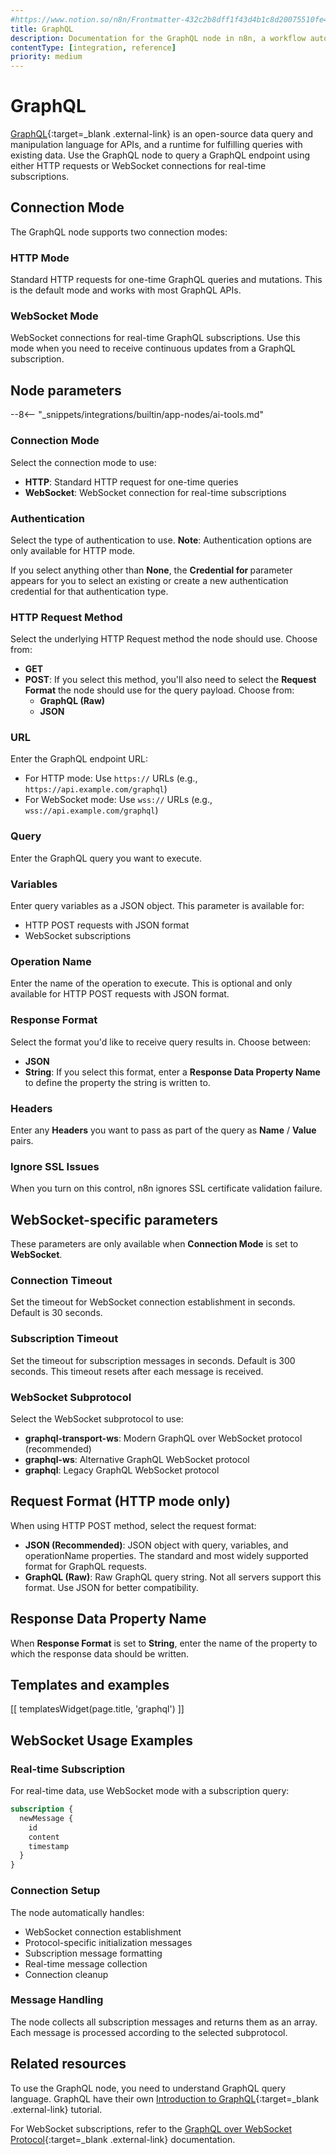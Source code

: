 ```yaml
---
#https://www.notion.so/n8n/Frontmatter-432c2b8dff1f43d4b1c8d20075510fe4
title: GraphQL
description: Documentation for the GraphQL node in n8n, a workflow automation platform. Includes guidance on usage, and links to examples.
contentType: [integration, reference]
priority: medium
---
```


# GraphQL

[GraphQL](https://graphql.org/){:target=_blank .external-link} is an open-source data query and manipulation language for APIs, and a runtime for fulfilling queries with existing data. Use the GraphQL node to query a GraphQL endpoint using either HTTP requests or WebSocket connections for real-time subscriptions.

## Connection Mode

The GraphQL node supports two connection modes:

### HTTP Mode
Standard HTTP requests for one-time GraphQL queries and mutations. This is the default mode and works with most GraphQL APIs.

### WebSocket Mode
WebSocket connections for real-time GraphQL subscriptions. Use this mode when you need to receive continuous updates from a GraphQL subscription.

## Node parameters

--8<-- "_snippets/integrations/builtin/app-nodes/ai-tools.md"

### Connection Mode

Select the connection mode to use:

* **HTTP**: Standard HTTP request for one-time queries
* **WebSocket**: WebSocket connection for real-time subscriptions

### Authentication

Select the type of authentication to use. **Note**: Authentication options are only available for HTTP mode.

If you select anything other than **None**, the **Credential for <selected-auth-type>** parameter appears for you to select an existing or create a new authentication credential for that authentication type.

### HTTP Request Method

Select the underlying HTTP Request method the node should use. Choose from:

* **GET**
* **POST**: If you select this method, you'll also need to select the **Request Format** the node should use for the query payload. Choose from:
    * **GraphQL (Raw)**
    * **JSON**

### URL

Enter the GraphQL endpoint URL:
* For HTTP mode: Use `https://` URLs (e.g., `https://api.example.com/graphql`)
* For WebSocket mode: Use `wss://` URLs (e.g., `wss://api.example.com/graphql`)

### Query

Enter the GraphQL query you want to execute.

### Variables

Enter query variables as a JSON object. This parameter is available for:
* HTTP POST requests with JSON format
* WebSocket subscriptions

### Operation Name

Enter the name of the operation to execute. This is optional and only available for HTTP POST requests with JSON format.

### Response Format

Select the format you'd like to receive query results in. Choose between:

* **JSON**
* **String**: If you select this format, enter a **Response Data Property Name** to define the property the string is written to.

### Headers

Enter any **Headers** you want to pass as part of the query as **Name** / **Value** pairs.

### Ignore SSL Issues

When you turn on this control, n8n ignores SSL certificate validation failure.

## WebSocket-specific parameters

These parameters are only available when **Connection Mode** is set to **WebSocket**.

### Connection Timeout

Set the timeout for WebSocket connection establishment in seconds. Default is 30 seconds.

### Subscription Timeout

Set the timeout for subscription messages in seconds. Default is 300 seconds. This timeout resets after each message is received.

### WebSocket Subprotocol

Select the WebSocket subprotocol to use:

* **graphql-transport-ws**: Modern GraphQL over WebSocket protocol (recommended)
* **graphql-ws**: Alternative GraphQL WebSocket protocol
* **graphql**: Legacy GraphQL WebSocket protocol

## Request Format (HTTP mode only)

When using HTTP POST method, select the request format:

* **JSON (Recommended)**: JSON object with query, variables, and operationName properties. The standard and most widely supported format for GraphQL requests.
* **GraphQL (Raw)**: Raw GraphQL query string. Not all servers support this format. Use JSON for better compatibility.

## Response Data Property Name

When **Response Format** is set to **String**, enter the name of the property to which the response data should be written.

## Templates and examples

<!-- see https://www.notion.so/n8n/Pull-in-templates-for-the-integrations-pages-37c716837b804d30a33b47475f6e3780 -->
[[ templatesWidget(page.title, 'graphql') ]]

## WebSocket Usage Examples

### Real-time Subscription

For real-time data, use WebSocket mode with a subscription query:

```graphql
subscription {
  newMessage {
    id
    content
    timestamp
  }
}
```

### Connection Setup

The node automatically handles:
* WebSocket connection establishment
* Protocol-specific initialization messages
* Subscription message formatting
* Real-time message collection
* Connection cleanup

### Message Handling

The node collects all subscription messages and returns them as an array. Each message is processed according to the selected subprotocol.

## Related resources

To use the GraphQL node, you need to understand GraphQL query language. GraphQL have their own [Introduction to GraphQL](https://graphql.org/learn/){:target=_blank .external-link} tutorial.

For WebSocket subscriptions, refer to the [GraphQL over WebSocket Protocol](https://github.com/enisdenjo/graphql-ws){:target=_blank .external-link} documentation.

